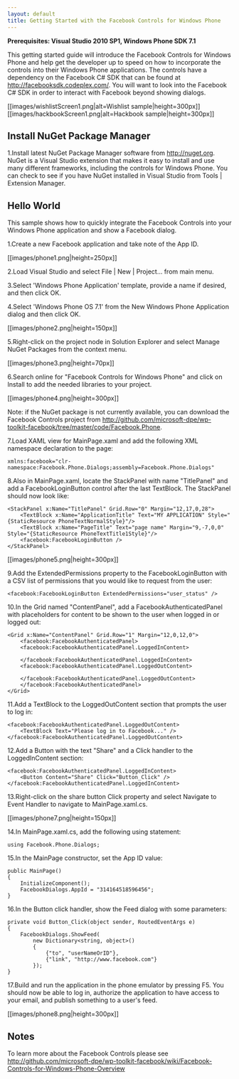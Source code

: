 ```yaml
---
layout: default
title: Getting Started with the Facebook Controls for Windows Phone
---
```


**Prerequisites: Visual Studio 2010 SP1, Windows Phone SDK 7.1**

This getting started guide will introduce the Facebook Controls for Windows Phone and help get the developer up to speed on how to incorporate the controls into their Windows Phone applications. The controls have a dependency on the Facebook C# SDK that can be found at http://facebooksdk.codeplex.com/. You will want to look into the Facebook C# SDK in order to interact with Facebook beyond showing dialogs.

[[images/wishlistScreen1.png|alt=Wishlist sample|height=300px]]  [[images/hackbookScreen1.png|alt=Hackbook sample|height=300px]]

## Install NuGet Package Manager

1.Install latest NuGet Package Manager software from http://nuget.org. NuGet is a Visual Studio extension that makes 
it easy to install and use many different frameworks, including the controls for Windows Phone. You can check to see 
if you have NuGet installed in Visual Studio from Tools | Extension Manager.

## Hello World

This sample shows how to quickly integrate the Facebook Controls into your Windows Phone application and show a Facebook dialog.

1.Create a new Facebook application and take note of the App ID.

[[images/phone1.png|height=250px]]

2.Load Visual Studio and select File | New | Project... from main menu.

3.Select 'Windows Phone Application' template, provide a name if desired, and then click OK.

4.Select 'Windows Phone OS 7.1' from the New Windows Phone Application dialog and then click OK.

[[images/phone2.png|height=150px]]

5.Right-click on the project node in Solution Explorer and select Manage NuGet Packages from the context menu.

[[images/phone3.png|height=70px]]

6.Search online for "Facebook Controls for Windows Phone" and click on Install to add the needed libraries to your project.

[[images/phone4.png|height=300px]]

Note: if the NuGet package is not currently available, you can download the Facebook Controls project from http://github.com/microsoft-dpe/wp-toolkit-facebook/tree/master/code/Facebook.Phone.

7.Load XAML view for MainPage.xaml and add the following XML namespace declaration to the page:  
```
xmlns:facebook="clr-namespace:Facebook.Phone.Dialogs;assembly=Facebook.Phone.Dialogs"
```

8.Also in MainPage.xaml, locate the StackPanel with name "TitlePanel" and add a FacebookLoginButton control after the last TextBlock. The StackPanel should now look like:  
```
<StackPanel x:Name="TitlePanel" Grid.Row="0" Margin="12,17,0,28">
    <TextBlock x:Name="ApplicationTitle" Text="MY APPLICATION" Style="{StaticResource PhoneTextNormalStyle}"/>
    <TextBlock x:Name="PageTitle" Text="page name" Margin="9,-7,0,0" Style="{StaticResource PhoneTextTitle1Style}"/>
    <facebook:FacebookLoginButton />
</StackPanel>
```

[[images/phone5.png|height=300px]]

9.Add the ExtendedPermissions property to the FacebookLoginButton with a CSV list of permissions that you would like to request from the user:  
```
<facebook:FacebookLoginButton ExtendedPermissions="user_status" />
```

10.In the Grid named "ContentPanel", add a FacebookAuthenticatedPanel with placeholders for content to be shown to the user when logged in or logged out:  
```
<Grid x:Name="ContentPanel" Grid.Row="1" Margin="12,0,12,0">
    <facebook:FacebookAuthenticatedPanel>
    <facebook:FacebookAuthenticatedPanel.LoggedInContent>
                    
    </facebook:FacebookAuthenticatedPanel.LoggedInContent>    
    <facebook:FacebookAuthenticatedPanel.LoggedOutContent>
                    
    </facebook:FacebookAuthenticatedPanel.LoggedOutContent>
    </facebook:FacebookAuthenticatedPanel>
</Grid>
```

11.Add a TextBlock to the LoggedOutContent section that prompts the user to log in:
```
<facebook:FacebookAuthenticatedPanel.LoggedOutContent>
    <TextBlock Text="Please log in to Facebook..." />
</facebook:FacebookAuthenticatedPanel.LoggedOutContent>
```

12.Add a Button with the text "Share" and a Click handler to the LoggedInContent section:
```
<facebook:FacebookAuthenticatedPanel.LoggedInContent>
    <Button Content="Share" Click="Button_Click" />
</facebook:FacebookAuthenticatedPanel.LoggedInContent>
```

13.Right-click on the share button Click property and select Navigate to Event Handler to navigate to MainPage.xaml.cs.

[[images/phone7.png|height=150px]]

14.In MainPage.xaml.cs, add the following using statement:
```
using Facebook.Phone.Dialogs;
```

15.In the MainPage constructor, set the App ID value:
```
public MainPage()
{
    InitializeComponent();
    FacebookDialogs.AppId = "314164518596456";
}
```

16.In the Button click handler, show the Feed dialog with some parameters:
```
private void Button_Click(object sender, RoutedEventArgs e)
{
    FacebookDialogs.ShowFeed(
        new Dictionary<string, object>()
        {
            {"to", "userNameOrID"},
            {"link", "http://www.facebook.com"}
        });
}
```

17.Build and run the application in the phone emulator by pressing F5. You should now be able to log in, authorize the application to have access to your email, and publish something to a user's feed.

[[images/phone8.png|height=300px]]

## Notes

To learn more about the Facebook Controls please see http://github.com/microsoft-dpe/wp-toolkit-facebook/wiki/Facebook-Controls-for-Windows-Phone-Overview